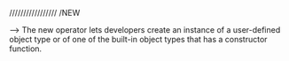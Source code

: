 

 ///////////////// /NEW


--> The new operator lets developers create an instance of a user-defined object type or of one of the built-in object types that has a constructor function.


